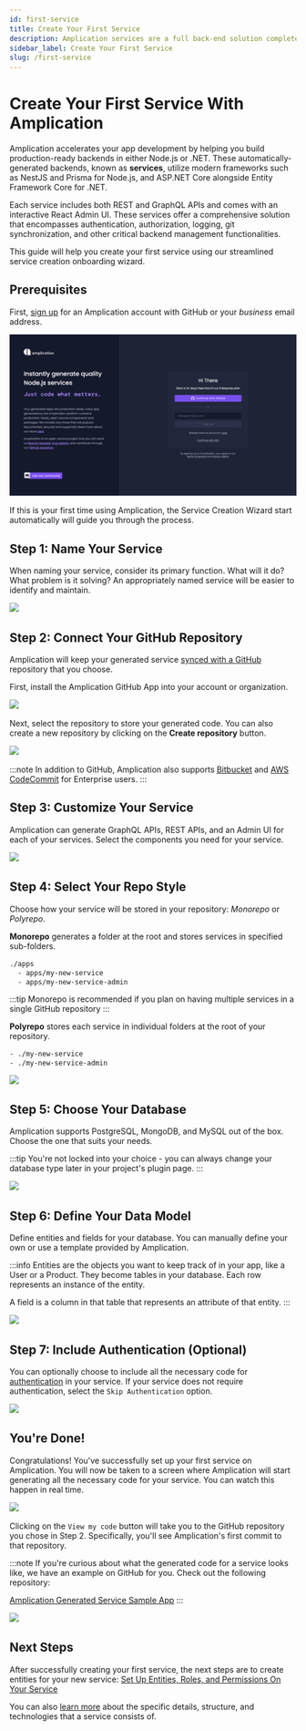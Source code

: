 ```yaml
---
id: first-service
title: Create Your First Service
description: Amplication services are a full back-end solution complete with authentication, authorization, logging, git sync, and other essential features for back-end management.
sidebar_label: Create Your First Service
slug: /first-service
---
```


# Create Your First Service With Amplication

Amplication accelerates your app development by helping you build production-ready backends in either Node.js or .NET. These automatically-generated backends, known as **services**, utilize modern frameworks such as NestJS and Prisma for Node.js, and ASP.NET Core alongside Entity Framework Core for .NET.

Each service includes both REST and GraphQL APIs and comes with an interactive React Admin UI. These services offer a comprehensive solution that encompasses authentication, authorization, logging, git synchronization, and other critical backend management functionalities.

This guide will help you create your first service using our streamlined service creation onboarding wizard.

## Prerequisites

First, [sign up](https://app.amplication.com/login) for an Amplication account with GitHub or your _business_ email address.

![](./assets/first-service/amplication-home-page.png)

If this is your first time using Amplication, the Service Creation Wizard start automatically will guide you through the process.

## Step 1: Name Your Service

When naming your service, consider its primary function. What will it do? What problem is it solving? An appropriately named service will be easier to identify and maintain.

![](./assets/first-service/service-name.png)

## Step 2: Connect Your GitHub Repository

Amplication will keep your generated service [synced with a GitHub](/sync-with-github/) repository that you choose.

First, install the Amplication GitHub App into your account or organization.

![](./assets/first-service/install-amplication-github-app.png)

Next, select the repository to store your generated code.
You can also create a new repository by clicking on the **Create repository** button.

![](./assets/first-service/select-repository.png)

:::note
In addition to GitHub, Amplication also supports [Bitbucket](/sync-with-bitbucket) and [AWS CodeCommit](/sync-with-aws-codecommit) for Enterprise users.
:::

## Step 3: Customize Your Service

Amplication can generate GraphQL APIs, REST APIs, and an Admin UI for each of your services. Select the components you need for your service.

![](./assets/first-service/admin-ui-graph-rest-api.png)

## Step 4: Select Your Repo Style 

Choose how your service will be stored in your repository: *Monorepo* or *Polyrepo*.

**Monorepo** generates a folder at the root and stores services in specified sub-folders. 

```
./apps
  - apps/my-new-service 
  - apps/my-new-service-admin
```

:::tip
Monorepo is recommended if you plan on having multiple services in a single GitHub repository
:::

**Polyrepo** stores each service in individual folders at the root of your repository.

```
- ./my-new-service
- ./my-new-service-admin
```

![](./assets/first-service/monorepo-polyrepo.png)

## Step 5: Choose Your Database

Amplication supports PostgreSQL, MongoDB, and MySQL out of the box. Choose the one that suits your needs.

:::tip
You're not locked into your choice - you can always change your database type later in your project's plugin page.
:::

![](./assets/first-service/database.png)

## Step 6: Define Your Data Model

Define entities and fields for your database. You can manually define your own or use a template provided by Amplication.

:::info
Entities are the objects you want to keep track of in your app, like a User or a Product. They become tables in your database. Each row represents an instance of the entity.

A field is a column in that table that represents an attribute of that entity.
:::

![](./assets/first-service/data-model.png)

## Step 7: Include Authentication (Optional)

You can optionally choose to include all the necessary code for [authentication](/authentication/) in your service. If your service does not require authentication, select the `Skip Authentication` option.

![](./assets/first-service/authentication.png)

## You're Done!

Congratulations! You've successfully set up your first service on Amplication. You will now be taken to a screen where Amplication will start generating all the necessary code for your service. You can watch this happen in real time.

![](./assets/first-service/generating-service.png)

Clicking on the `View my code` button will take you to the GitHub repository you chose in Step 2. Specifically, you'll see Amplication's first commit to that repository.

:::note
If you're curious about what the generated code for a service looks like, we have an example on GitHub for you. Check out the following repository:

[Amplication Generated Service Sample App](https://github.com/amplication/sample-app)
:::

![](./assets/first-service/service-created-successfully.png)

## Next Steps

After successfully creating your first service, the next steps are to create entities for your new service: [Set Up Entities, Roles, and Permissions On Your Service](/entities-roles-permissions)

You can also [learn more](/getting-started/) about the specific details, structure, and technologies that a service consists of.
